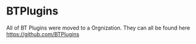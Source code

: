 # BTPlugins
All of BT Plugins were moved to a Orgnization. They can all be found here https://github.com/BTPlugins
